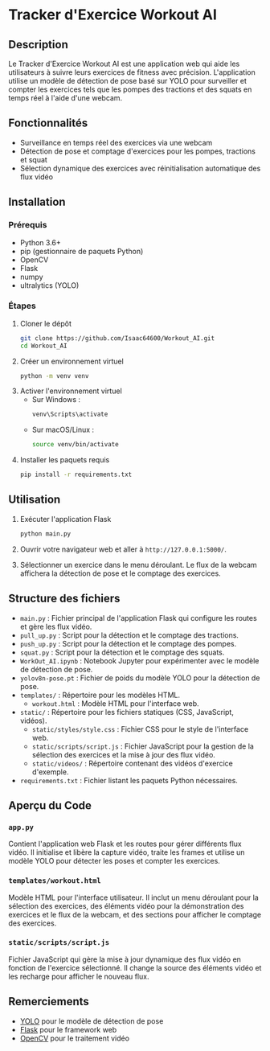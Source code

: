 # Tracker d'Exercice Workout AI

## Description
Le Tracker d'Exercice Workout AI est une application web qui aide les utilisateurs à suivre leurs exercices de fitness avec précision. L'application utilise un modèle de détection de pose basé sur YOLO pour surveiller et compter les exercices tels que les pompes des tractions et des squats en temps réel à l'aide d'une webcam.

## Fonctionnalités
- Surveillance en temps réel des exercices via une webcam
- Détection de pose et comptage d'exercices pour les pompes, tractions et squat
- Sélection dynamique des exercices avec réinitialisation automatique des flux vidéo

## Installation

### Prérequis
- Python 3.6+
- pip (gestionnaire de paquets Python)
- OpenCV
- Flask
- numpy
- ultralytics (YOLO)

### Étapes
1. Cloner le dépôt
    ```sh
    git clone https://github.com/Isaac64600/Workout_AI.git
    cd Workout_AI
    ```
2. Créer un environnement virtuel
    ```sh
    python -m venv venv
    ```
3. Activer l'environnement virtuel
    - Sur Windows :
        ```sh
        venv\Scripts\activate
        ```
    - Sur macOS/Linux :
        ```sh
        source venv/bin/activate
        ```
4. Installer les paquets requis
    ```sh
    pip install -r requirements.txt
    ```

## Utilisation
1. Exécuter l'application Flask
    ```sh
    python main.py
    ```
2. Ouvrir votre navigateur web et aller à `http://127.0.0.1:5000/`.

3. Sélectionner un exercice dans le menu déroulant. Le flux de la webcam affichera la détection de pose et le comptage des exercices.

## Structure des fichiers
- `main.py` : Fichier principal de l'application Flask qui configure les routes et gère les flux vidéo.
- `pull_up.py` : Script pour la détection et le comptage des tractions.
- `push_up.py` : Script pour la détection et le comptage des pompes.
- `squat.py` : Script pour la détection et le comptage des squats.
- `WorkOut_AI.ipynb` : Notebook Jupyter pour expérimenter avec le modèle de détection de pose.
- `yolov8n-pose.pt` : Fichier de poids du modèle YOLO pour la détection de pose.
- `templates/` : Répertoire pour les modèles HTML.
  - `workout.html` : Modèle HTML pour l'interface web.
- `static/` : Répertoire pour les fichiers statiques (CSS, JavaScript, vidéos).
  - `static/styles/style.css` : Fichier CSS pour le style de l'interface web.
  - `static/scripts/script.js` : Fichier JavaScript pour la gestion de la sélection des exercices et la mise à jour des flux vidéo.
  - `static/videos/` : Répertoire contenant des vidéos d'exercice d'exemple.
- `requirements.txt` : Fichier listant les paquets Python nécessaires.

## Aperçu du Code

### `app.py`
Contient l'application web Flask et les routes pour gérer différents flux vidéo. Il initialise et libère la capture vidéo, traite les frames et utilise un modèle YOLO pour détecter les poses et compter les exercices.

### `templates/workout.html`
Modèle HTML pour l'interface utilisateur. Il inclut un menu déroulant pour la sélection des exercices, des éléments vidéo pour la démonstration des exercices et le flux de la webcam, et des sections pour afficher le comptage des exercices.

### `static/scripts/script.js`
Fichier JavaScript qui gère la mise à jour dynamique des flux vidéo en fonction de l'exercice sélectionné. Il change la source des éléments vidéo et les recharge pour afficher le nouveau flux.

## Remerciements
- [YOLO](https://github.com/ultralytics/yolov5) pour le modèle de détection de pose
- [Flask](https://flask.palletsprojects.com/) pour le framework web
- [OpenCV](https://opencv.org/) pour le traitement vidéo
